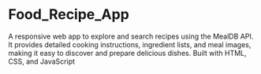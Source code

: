# Food_Recipe_App
A responsive web app to explore and search recipes using the MealDB API. It provides detailed cooking instructions, ingredient lists, and meal images, making it easy to discover and prepare delicious dishes. Built with HTML, CSS, and JavaScript
